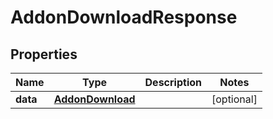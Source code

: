 # AddonDownloadResponse

## Properties
Name | Type | Description | Notes
------------ | ------------- | ------------- | -------------
**data** | [**AddonDownload**](AddonDownload.md) |  |  [optional]
